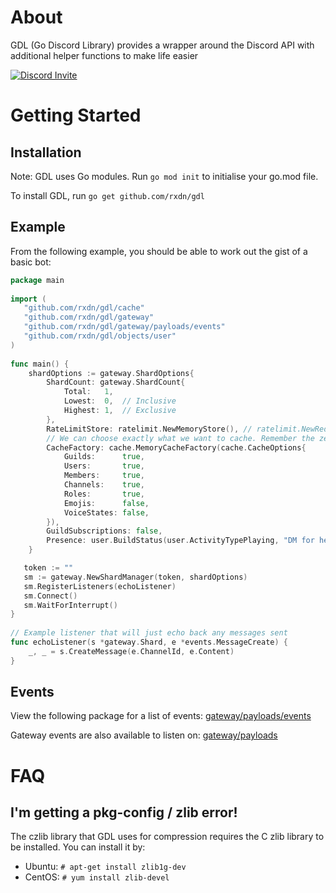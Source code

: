 # About  
GDL (Go Discord Library) provides a wrapper around the Discord API with additional helper functions to make life easier  
  
[![Discord Invite](https://discordapp.com/api/v6//guilds/691411922477908008/widget.png?style=banner2)](https://discord.gg/adVPPGp)
# Getting Started  
## Installation  
Note: GDL uses Go modules. Run `go mod init` to initialise your go.mod file.  
  
To install GDL, run `go get github.com/rxdn/gdl`  
  
## Example
From the following example, you should be able to work out the gist of a basic bot:

```go    
package main   
    
import (  
   "github.com/rxdn/gdl/cache"   
   "github.com/rxdn/gdl/gateway"  
   "github.com/rxdn/gdl/gateway/payloads/events"  
   "github.com/rxdn/gdl/objects/user"  
)    
    
func main() { 
	shardOptions := gateway.ShardOptions{ 
		ShardCount: gateway.ShardCount{  
			Total:   1,  
			Lowest:  0,  // Inclusive
			Highest: 1,  // Exclusive
		},
		RateLimitStore: ratelimit.NewMemoryStore(), // ratelimit.NewRedisStore() is also available
		// We can choose exactly what we want to cache. Remember the zero value of a bool is false!
		CacheFactory: cache.MemoryCacheFactory(cache.CacheOptions{
			Guilds:      true,  
			Users:       true,
			Members:     true,
			Channels:    true,  
			Roles:       true,  
			Emojis:      false,
			VoiceStates: false,
		}),
		GuildSubscriptions: false,
		Presence: user.BuildStatus(user.ActivityTypePlaying, "DM for help | t!help"), // Set the status of the bot
	}

   token := ""  
   sm := gateway.NewShardManager(token, shardOptions)
   sm.RegisterListeners(echoListener)  
   sm.Connect()  
   sm.WaitForInterrupt()  
}    
  
// Example listener that will just echo back any messages sent
func echoListener(s *gateway.Shard, e *events.MessageCreate) {    
    _, _ = s.CreateMessage(e.ChannelId, e.Content)  
}    
```

## Events
View the following package for a list of events: [gateway/payloads/events](https://github.com/rxdn/gdl/tree/master/gateway/payloads/events)

Gateway events are also available to listen on: [gateway/payloads](https://github.com/rxdn/gdl/tree/master/gateway/payloads)

# FAQ  
## I'm getting a pkg-config / zlib error!  
The czlib library that GDL uses for compression requires the C zlib library to be installed. You can install it by:  
  
- Ubuntu: `# apt-get install zlib1g-dev`  
- CentOS: `# yum install zlib-devel`